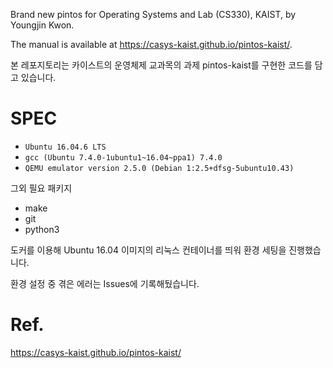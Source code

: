 Brand new pintos for Operating Systems and Lab (CS330), KAIST, by Youngjin Kwon.

The manual is available at https://casys-kaist.github.io/pintos-kaist/.


본 레포지토리는 카이스트의 운영체제 교과목의 과제 pintos-kaist를 구현한 코드를 담고 있습니다.

# SPEC

- `Ubuntu 16.04.6 LTS`
- `gcc (Ubuntu 7.4.0-1ubuntu1~16.04~ppa1) 7.4.0`
- `QEMU emulator version 2.5.0 (Debian 1:2.5+dfsg-5ubuntu10.43)`

그외 필요 패키지

- make
- git
- python3

도커를 이용해 Ubuntu 16.04 이미지의 리눅스 컨테이너를 띄워 환경 세팅을 진행했습니다.

환경 설정 중 겪은 에러는 Issues에 기록해뒀습니다.

# Ref.

https://casys-kaist.github.io/pintos-kaist/

